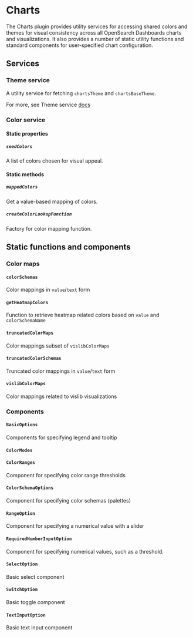 # Charts

The Charts plugin provides utility services for accessing shared colors and themes for visual consistency across all OpenSearch Dashboards charts and visualizations. It also provides a number of static utility functions and standard components for user-specified chart configuration.

## Services

### Theme service

A utility service for fetching `chartsTheme` and `chartsBaseTheme`.

For more, see Theme service [docs](public/services/theme/README.md)

### Color service
#### Static properties
##### `seedColors`

A list of colors chosen for visual appeal.

#### Static methods
##### `mappedColors`

Get a value-based mapping of colors.

##### `createColorLookupFunction`

Factory for color mapping function.

## Static functions and components
### Color maps
#### `colorSchemas`

Color mappings in `value`/`text` form

#### `getHeatmapColors`

Function to retrieve heatmap related colors based on `value` and `colorSchemaName`
#### `truncatedColorMaps`

Color mappings subset of `vislibColorMaps`

#### `truncatedColorSchemas`

Truncated color mappings in `value`/`text` form

#### `vislibColorMaps`

Color mappings related to vislib visualizations

### Components

#### `BasicOptions`

Components for specifying legend and tooltip

#### `ColorModes`

#### `ColorRanges`

Component for specifying color range thresholds

#### `ColorSchemaOptions`

Component for specifying color schemas (palettes)

#### `RangeOption`

Component for specifying a numerical value with a slider

#### `RequiredNumberInputOption`

Component for specifying numerical values, such as a threshold.

#### `SelectOption`

Basic select component

#### `SwitchOption`

Basic toggle component

#### `TextInputOption`

Basic text input component
